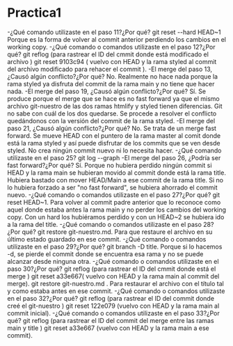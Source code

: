 # Practica1
-¿Qué comando utilizaste en el paso 11?¿Por qué?
git reset --hard HEAD~1  Porque es la forma de volver al commit anterior perdiendo los cambios en el working copy. 
-¿Qué comando o comandos utilizaste en el paso 12?¿Por qué?
git reflog (para rastrear el ID del cmmit donde está modificado el archivo )
git reset 9103c94 ( vuelvo con HEAD  y la rama styled al commit del archivo modificado para rehacer el commit ).
-El merge del paso 13, ¿Causó algún conflicto?¿Por qué?
No. Realmente no hace nada porque la rama styled ya disfruta del commit de la rama main y no tiene que hacer nada.
-El merge del paso 19, ¿Causó algún conflicto?¿Por qué?
Sí. Se produce porque el merge que se hace es no fast forward ya que el mismo archivo git-nuestro de las dos ramas htmlify y styled tienen diferencias. 
Git no sabe con cuál de los dos quedarse. Se procede a resolver el conflicto quedándonos con la versión del commit de la rama styled.
-El merge del paso 21, ¿Causó algún conflicto?¿Por qué?
No. Se trata de un merge fast forward. Se mueve HEAD con el puntero de la rama master al comit donde está la rama styled y así puede disfrutar de los commits que se ven desde styled. 
No crea ningún commit nuevo ni lo necesita hacer.
-¿Qué comando utilizaste en el paso 25?
git log --graph
-El merge del paso 26, ¿Podría ser fast forward?¿Por qué?
Sí. Porque no hubiera perdido ningún commit si HEAD y la rama main se hubieran movido al commit donde está la rama title. 
Hubiera bastado con mover HEAD/Main a ese commit de la rama title. Si no lo hubiera forzado a ser "no fast forward", se hubiera ahorrado el commit nuevo.
-¿Qué comando o comandos utilizaste en el paso 27?¿Por qué?
git reset HEAD~1. Para volver al commit padre anterior que lo reconoce como aquel donde estaba antes la rama main y no perder los cambios del working copy. 
Con un hard los hubiéramos perdido y con un HEAD~2 se hubiera ido a la rama del title.
-¿Qué comando o comandos utilizaste en el paso 28?¿Por qué?
git restore git-nuestro.md. Para que restaure el archivo en su último estado guardado en ese commit.
-¿Qué comando o comandos utilizaste en el paso 29?¿Por qué?
git branch -D title. Porque si lo hacemos -d, se pierde el commit donde se encuentra esa rama y no se puede alcanzar desde ninguna otra. 
-¿Qué comando o comandos utilizaste en el paso 30?¿Por qué?
git reflog (para rastrear el ID del cmmit donde está el merge )
git reset  a33e667( vuelvo con HEAD  y la rama main al commit del merge).
git restore git-nuestro.md . Para restaurar el archivo con el título tal y como estaba antes en ese commit.
-¿Qué comando o comandos utilizaste en el paso 32?¿Por qué?
git reflog (para rastrear el ID del commit donde creé el git-nuestro )
git reset  122e079 (vuelvo con HEAD  y la rama main al commit inicial).
-¿Qué comando o comandos utilizaste en el paso 33?¿Por qué?
git reflog (para rastrear el ID del commit del merge entre las ramas main y title )
git reset  a33e667 (vuelvo con HEAD  y la rama main a ese commit).
